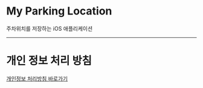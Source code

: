 # My Parking Location
주차위치를 저장하는 iOS 애플리케이션

---
# 개인 정보 처리 방침
[개인정보 처리방침 바로가기](https://github.com/sunny-maeng/myParkingLocation/wiki/%EA%B0%9C%EC%9D%B8-%EC%A0%95%EB%B3%B4-%EC%B2%98%EB%A6%AC-%EB%B0%A9%EC%B9%A8)
